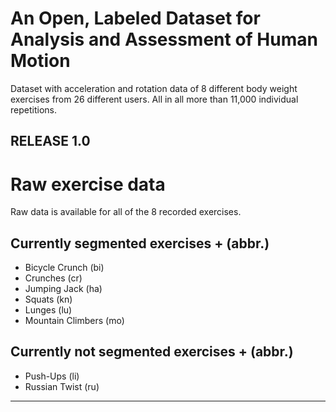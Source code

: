 

# An Open, Labeled Dataset for Analysis and Assessment of Human Motion
Dataset with acceleration and rotation data of 8 different body weight exercises from 26 different users. All in all more than 11,000 individual repetitions. 

RELEASE 1.0
-----------------------------------------------------------------------
# Raw exercise data
Raw data is available for all of the 8 recorded exercises.

## Currently segmented exercises + (abbr.)
- Bicycle Crunch (bi)
- Crunches (cr)
- Jumping Jack (ha)
- Squats (kn)
- Lunges (lu)
- Mountain Climbers (mo)

## Currently not segmented exercises + (abbr.)
- Push-Ups (li)
- Russian Twist (ru)
-----------------------------------------------------------------------
